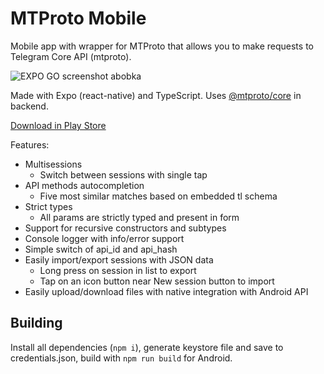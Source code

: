 # MTProto Mobile

Mobile app with wrapper for MTProto that allows you to make requests to Telegram Core API (mtproto).

![EXPO GO screenshot abobka](https://user-images.githubusercontent.com/59040542/194706440-6ba96569-1b67-4756-8fee-a0bcf910d440.png)

Made with Expo (react-native) and TypeScript. Uses [@mtproto/core](https://mtproto-core.js.org/) in backend.

[Download in Play Store](https://play.google.com/store/apps/details?id=com.vityaschel.mtprotomobile)

Features:

- Multisessions
  - Switch between sessions with single tap
- API methods autocompletion
  - Five most similar matches based on embedded tl schema
- Strict types
  - All params are strictly typed and present in form
- Support for recursive constructors and subtypes
- Console logger with info/error support
- Simple switch of api_id and api_hash
- Easily import/export sessions with JSON data
  - Long press on session in list to export
  - Tap on an icon button near New session button to import
- Easily upload/download files with native integration with Android API

## Building

Install all dependencies (`npm i`), generate keystore file and save to credentials.json, build with `npm run build` for Android.